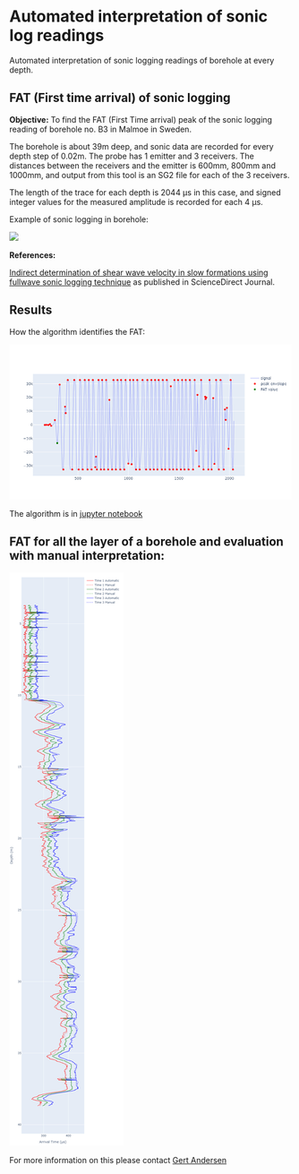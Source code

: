 # Automated interpretation of sonic log readings

Automated interpretation of sonic logging readings of borehole at every depth.

## FAT (First time arrival) of sonic logging

**Objective:** To find the FAT (First Time arrival) peak of the sonic logging reading of borehole no. B3 in Malmoe in Sweden.

The borehole is about 39m deep, and sonic data are recorded for every depth step of 0.02m. The probe has 1 emitter and 3 receivers. The distances between the receivers and the emitter is 600mm, 800mm and 1000mm, and output from this tool is an SG2 file for each of the 3 receivers.

The length of the trace for each depth is 2044 µs in this case, and signed integer values for the measured amplitude is recorded for each 4 µs.

Example of sonic logging in borehole:

![](https://support.onscale.com/hc/article_attachments/360003500177/3D_view.png)


**References:**

[Indirect determination of shear wave velocity in slow formations using fullwave sonic logging technique](https://www.sciencedirect.com/science/article/pii/S1674775520301360#mmc2) as published in ScienceDirect Journal.

## Results

How the algorithm identifies the FAT:

<img src="algorithm.png"/>

The algorithm is in [jupyter notebook](FAT_algorithm-v2.ipynb)

## FAT for all the layer of a borehole and evaluation with manual interpretation: 

<img src="evaluation2.png"/>

For more information on this please contact [Gert Andersen](GA@ramboll.dk)


